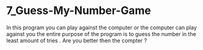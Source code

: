 # 7_Guess-My-Number-Game
In this program you can play against the computer or the computer can play against you the  entire purpose of the program is to guess the number in the least amount of tries . Are you better then the compter ?
